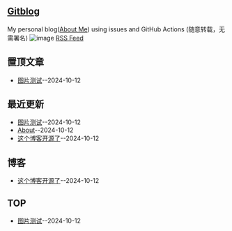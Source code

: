## [Gitblog](https://692.github.io/692/)
My personal blog([About Me](https://github.com/692/692/issues/01)) using issues and GitHub Actions (随意转载，无需署名)
![image](https://github.com/692.png)
[RSS Feed](https://raw.githubusercontent.com/692/692/master/feed.xml)

## 置顶文章
- [图片测试](https://github.com/692/692/issues/3)--2024-10-12
## 最近更新
- [图片测试](https://github.com/692/692/issues/3)--2024-10-12
- [About](https://github.com/692/692/issues/2)--2024-10-12
- [这个博客开源了](https://github.com/692/692/issues/1)--2024-10-12
## 博客
- [这个博客开源了](https://github.com/692/692/issues/1)--2024-10-12
## TOP
- [图片测试](https://github.com/692/692/issues/3)--2024-10-12
